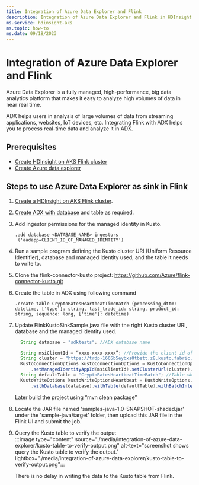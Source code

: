 ```yaml
---
title: Integration of Azure Data Explorer and Flink 
description: Integration of Azure Data Explorer and Flink in HDInsight on AKS
ms.service: hdinsight-aks
ms.topic: how-to
ms.date: 09/18/2023
---
```


# Integration of Azure Data Explorer and Flink 

Azure Data Explorer is a fully managed, high-performance, big data analytics platform that makes it easy to analyze high volumes of data in near real time.  

ADX helps users in analysis of large volumes of data from streaming applications, websites, IoT devices, etc. Integrating Flink with ADX helps you to process real-time data and analyze it in ADX. 

## Prerequisites 
- [Create HDInsight on AKS Flink cluster](./flink-create-cluster-portal.md) 
- [Create Azure data explorer](/azure/data-explorer/create-cluster-and-database/) 

## Steps to use Azure Data Explorer as sink in Flink 

1. [Create a HDInsight on AKS Flink cluster](./flink-create-cluster-portal.md).

1. [Create ADX with database](/azure/data-explorer/create-cluster-and-databas/) and table as required.

1. Add ingestor permissions for the managed identity in Kusto.

    ```
    .add database <DATABASE_NAME> ingestors  ('aadapp=CLIENT_ID_OF_MANAGED_IDENTITY') 
    ```
1. Run a sample program defining the Kusto cluster URI (Uniform Resource Identifier), database and managed identity used, and the table it needs to write to. 

1. Clone the flink-connector-kusto project: https://github.com/Azure/flink-connector-kusto.git 

1. Create the table in ADX using following command 
    
    ```Sample table
    .create table CryptoRatesHeartbeatTimeBatch (processing_dttm: datetime, ['type']: string, last_trade_id: string, product_id: string, sequence: long, ['time']: datetime) 
    ```
 

1. Update FlinkKustoSinkSample.java file with the right Kusto cluster URI, database and the managed identity used. 

    ```JAVA
      String database = "sdktests"; //ADX database name 

      String msiClientId = “xxxx-xxxx-xxxx”; //Provide the client id of the Managed identity which is linked to the Flink cluster 
      String cluster = "https://trdp-1665b5eybxs0tbett.z8.kusto.fabric.microsoft.com/"; //Data explorer Cluster URI 
      KustoConnectionOptions kustoConnectionOptions = KustoConnectionOptions.builder() 
          .setManagedIdentityAppId(msiClientId).setClusterUrl(cluster).build(); 
      String defaultTable = "CryptoRatesHeartbeatTimeBatch"; //Table where the data needs to be written 
      KustoWriteOptions kustoWriteOptionsHeartbeat = KustoWriteOptions.builder() 
          .withDatabase(database).withTable(defaultTable).withBatchIntervalMs(30000) 
    ```
 

    Later build the project using “mvn clean package” 

1. Locate the JAR file named 'samples-java-1.0-SNAPSHOT-shaded.jar' under the 'sample-java/target' folder, then upload this JAR file in the Flink UI and submit the job.

1. Query the Kusto table to verify the output  
    :::image type="content" source="./media/integration-of-azure-data-explorer/kusto-table-to-verify-output.png" alt-text="screenshot shows query the Kusto table to verify the output." lightbox="./media/integration-of-azure-data-explorer/kusto-table-to-verify-output.png":::

    There is no delay in writing the data to the Kusto table from Flink. 

